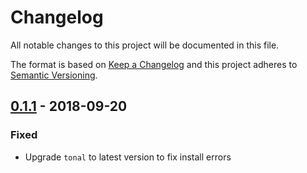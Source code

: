 # Changelog

All notable changes to this project will be documented in this file.

The format is based on [Keep a Changelog](http://keepachangelog.com/en/1.0.0/)
and this project adheres to [Semantic Versioning](http://semver.org/spec/v2.0.0.html).

## [0.1.1] - 2018-09-20

### Fixed

- Upgrade `tonal` to latest version to fix install errors

[0.1.1]: https://github.com/generative-music/piece-pinwheels/compare/v0.1.0...v0.1.1
